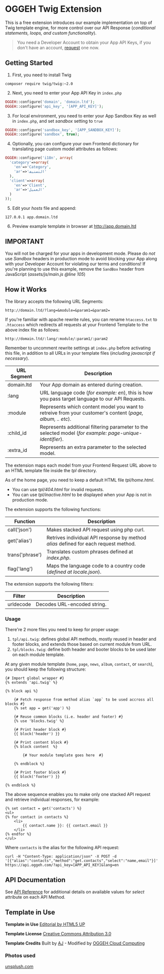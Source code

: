 # OGGEH Twig Extension

This is a free extension introduces our example implementation on top of Twig template engine, for more control over our API Response (_conditional statements, loops, and custom functionality_).

> You need a Developer Account to obtain your App API Keys, if you don't have an account, [request](https://account.oggeh.com/request) one now.

## Getting Started

1. First, you need to install Twig
```
composer require twig/twig:~2.0
```
2. Next, you need to enter your App API Key in `index.php`
```php
OGGEH::configure('domain', 'domain.ltd');
OGGEH::configure('api_key', '[APP_API_KEY]');
```
3. For local environment, you need to enter your App Sandbox Key as well in `index.php`, and set _sandbox_ setting to `true`
```php
OGGEH::configure('sandbox_key', '[APP_SANDBOX_KEY]');
OGGEH::configure('sandbox', true);
```
4. Optionally, you can configure your own Frontend dictionary for translating page custom model attributes as follows:
```php
OGGEH::configure('i18n', array(
  'category'=>array(
    'en'=>'Category',
    'ar'=>'التصنيف'
  ),
  'client'=>array(
    'en'=>'Client',
    'ar'=>'العميل'
  )
));
```
5. Edit your _hosts_ file and append:
```
127.0.0.1 app.domain.ltd
```
6. Preview example template in browser at http://app.domain.ltd

## IMPORTANT

You will not be charged for your apps in development mode. Please do *not* use _Sandbox_ headers in production mode to avoid blocking your App along with your Developer Account for violating our terms and conditions!
If you're planning to use this example, remove the `SandBox` header from JavaScript (_assets/js/main.js @line 105_)

## How it Works

The library accepts the following URL Segments:
```
http://domain.ltd/?lang=&module=&param1=&param2=
```

If you're familiar with apache rewrite rules, you can rename `htaccess.txt` to `.htaccess` which redirects all requests at your Frontend Template to the above index file as follows:
```
http://domain.ltd/:lang/:module/:param1/:param2
```
Remember to uncomment rewrite settings at `index.php` before activating this file, in addition to all URLs in your template files (_including javascript if necessary_).

URL Segment | Description
--- | ---
domain.ltd | Your App domain as entered during creation.
:lang | URL language code (_for example: en_), this is how you pass target language to our API Requests.
:module | Represents which content model you want to retreive from your customer's content (_page, album, .. etc_).
:child_id | Represents additional filtering parameter to the selected model (_for example: page-unique-identifier_).
:extra_id | Represents an extra parameter to the selected model.

The extension maps each model from your Frontend Request URL above to an HTML template file inside the _tpl_ directory.

As of the home page, you need to keep a default HTML file _tpl/home.html_.
* You can use _tpl/404.html_ for invalid requests.
* You can use _tpl/inactive.html_ to be displayed when your App is not in production mode.

The extension supports the following functions:

Function | Description
--- | ---
call('json') | Makes stacked API request using php curl.
get('alias') | Retrives individual API response by method _alias_ defined for each request method.
trans('phrase') | Translates custom phrases defined at _index.php_.
flag('lang') | Maps the language code to a country code (_defined at locale.json_).

The extension supports the following filters:

Filter | Description
--- | ---
urldecode | Decodes URL-encoded string.

### Usage

There're 2 more files you need to keep for proper usage:

1. `tpl/api.twig`: defines global API methods, mostly reused in header and footer blocks, and extends those based on current module from URL.
2. `tpl/blocks.twig`: define both header and booter blocks to be used later on each module template.

At any given module template (`home`, `page`, `news`, `album`, `contact`, or `search`), you should keep the following structure:
```twig
{# Import global wrapper #}
{% extends 'api.twig' %}

{% block api %}
    
    {# Fetch response from method alias `app` to be used accross all blocks #}
    {% set app = get('app') %}

    {# Reuse common blocks (i.e. header and footer) #}
    {% use 'blocks.twig' %}

    {# Print header block #}
    {{ block('header') }}

    {# Print content block #}
    {% block content  %}

    	{# Your module template goes here  #}

    {% endblock %}

    {# Print footer block #}
    {{ block('footer') }}

{% endblock %}
```
The above sequence enables you to make only one stacked API request and retrieve individual responses, for example:
```twig
{% set contact = get('contacts') %}
<ul>
{% for contact in contacts %}
    <li>
        {{ contact.name }}: {{ contact.email }}
    </li>
{% endfor %}
</ul>
```
Where `contacts` is the alias for the following API request:
```
curl -H "Content-Type: application/json" -X POST -d '[{"alias":"contacts","method":"get.contacts","select":"name,email"}]' https://api.oggeh.com/?api_key=[APP_API_KEY]&lang=en
```

## API Documentation

See [API Reference](http://docs.oggeh.com/#reference-section) for additional details on available values for _select_ attribute on each API Method.

## Template in Use

**Template in Use**
[Editorial by HTML5 UP](https://html5up.net/editorial)

**Template License**
[Creative Commons Attribution 3.0](https://html5up.net/license)

**Template Credits**
Built by [AJ](https://twitter.com/ajlkn) - Modified by [OGGEH Cloud Computing](https://dev.oggeh.com)

### Photos used
[unsplush.com](http://unsplush.com)

